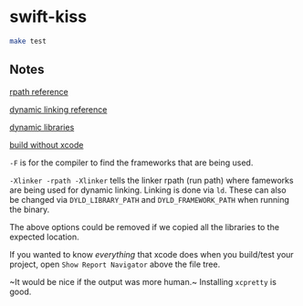 # swift-kiss

```bash
make test
```

## Notes

[rpath reference](https://blog.krzyzanowskim.com/2018/12/05/rpath-what/)

[dynamic linking reference](https://medium.com/livefront/how-to-add-a-dynamic-swift-framework-to-a-command-line-tool-bab6426d6c31)

[dynamic libraries](https://developer.apple.com/library/archive/documentation/DeveloperTools/Conceptual/DynamicLibraries/100-Articles/OverviewOfDynamicLibraries.html)

[build without xcode](https://vojtastavik.com/2018/10/15/building-ios-app-without-xcode/)

`-F` is for the compiler to find the frameworks that are being used.

`-Xlinker -rpath -Xlinker` tells the linker rpath (run path) where fameworks are being used for dynamic linking.  Linking is done via `ld`.
These can also be changed via `DYLD_LIBRARY_PATH` and `DYLD_FRAMEWORK_PATH` when running the binary.

The above options could be removed if we copied all the libraries to the expected location.

If you wanted to know _everything_ that xcode does when you build/test your project, open `Show Report Navigator` above the file tree.

~It would be nice if the output was more human.~  Installing `xcpretty` is good.
